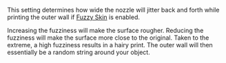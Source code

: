 This setting determines how wide the nozzle will jitter back and forth while printing the outer wall if [Fuzzy Skin](magic_fuzzy_skin_enabled.md) is enabled.

Increasing the fuzziness will make the surface rougher. Reducing the fuzziness will make the surface more close to the original. Taken to the extreme, a high fuzziness results in a hairy print. The outer wall will then essentially be a random string around your object.